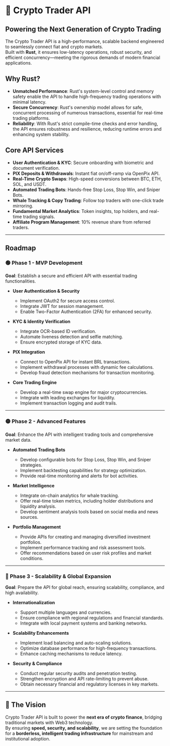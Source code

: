 # 🏦 Crypto Trader API

## **Powering the Next Generation of Crypto Trading**

The Crypto Trader API is a high-performance, scalable backend engineered to seamlessly connect fiat and crypto markets.  
Built with **Rust**, it ensures low-latency operations, robust security, and efficient concurrency—meeting the rigorous demands of modern financial applications.

## **Why Rust?**

- **Unmatched Performance**: Rust's system-level control and memory safety enable the API to handle high-frequency trading operations with minimal latency.
- **Secure Concurrency**: Rust's ownership model allows for safe, concurrent processing of numerous transactions, essential for real-time trading platforms.
- **Reliability**: With Rust's strict compile-time checks and error handling, the API ensures robustness and resilience, reducing runtime errors and enhancing system stability.

## **Core API Services**

- **User Authentication & KYC**: Secure onboarding with biometric and document verification.
- **PIX Deposits & Withdrawals**: Instant fiat on/off-ramp via OpenPix API.
- **Real-Time Crypto Swaps**: High-speed conversions between BTC, ETH, SOL, and USDT.
- **Automated Trading Bots**: Hands-free Stop Loss, Stop Win, and Sniper Bots.
- **Whale Tracking & Copy Trading**: Follow top traders with one-click trade mirroring.
- **Fundamental Market Analytics**: Token insights, top holders, and real-time trading signals.
- **Affiliate Program Management**: 10% revenue share from referred traders.

---

## **Roadmap**

### **🟢 Phase 1 - MVP Development**
**Goal**: Establish a secure and efficient API with essential trading functionalities.

- **User Authentication & Security**
  - Implement OAuth2 for secure access control.
  - Integrate JWT for session management.
  - Enable Two-Factor Authentication (2FA) for enhanced security.

- **KYC & Identity Verification**
  - Integrate OCR-based ID verification.
  - Automate liveness detection and selfie matching.
  - Ensure encrypted storage of KYC data.

- **PIX Integration**
  - Connect to OpenPix API for instant BRL transactions.
  - Implement withdrawal processes with dynamic fee calculations.
  - Develop fraud detection mechanisms for transaction monitoring.

- **Core Trading Engine**
  - Develop a real-time swap engine for major cryptocurrencies.
  - Integrate with leading exchanges for liquidity.
  - Implement transaction logging and audit trails.

---

### **🟡 Phase 2 - Advanced Features**
**Goal**: Enhance the API with intelligent trading tools and comprehensive market data.

- **Automated Trading Bots**
  - Develop configurable bots for Stop Loss, Stop Win, and Sniper strategies.
  - Implement backtesting capabilities for strategy optimization.
  - Provide real-time monitoring and alerts for bot activities.

- **Market Intelligence**
  - Integrate on-chain analytics for whale tracking.
  - Offer real-time token metrics, including holder distributions and liquidity analysis.
  - Develop sentiment analysis tools based on social media and news sources.

- **Portfolio Management**
  - Provide APIs for creating and managing diversified investment portfolios.
  - Implement performance tracking and risk assessment tools.
  - Offer recommendations based on user risk profiles and market conditions.

---

### **🔵 Phase 3 - Scalability & Global Expansion**
**Goal**: Prepare the API for global reach, ensuring scalability, compliance, and high availability.

- **Internationalization**
  - Support multiple languages and currencies.
  - Ensure compliance with regional regulations and financial standards.
  - Integrate with local payment systems and banking networks.

- **Scalability Enhancements**
  - Implement load balancing and auto-scaling solutions.
  - Optimize database performance for high-frequency transactions.
  - Enhance caching mechanisms to reduce latency.

- **Security & Compliance**
  - Conduct regular security audits and penetration testing.
  - Strengthen encryption and API rate-limiting to prevent abuse.
  - Obtain necessary financial and regulatory licenses in key markets.

---

## **🚀 The Vision**
Crypto Trader API is built to power the **next era of crypto finance**, bridging traditional markets with Web3 technology.  
By ensuring **speed, security, and scalability**, we are setting the foundation for a **borderless, intelligent trading infrastructure** for mainstream and institutional adoption.
